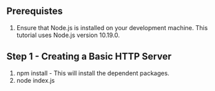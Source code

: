 ## Prerequistes

1. Ensure that Node.js is installed on your development machine. This tutorial uses Node.js version 10.19.0.


## Step 1 - Creating a Basic HTTP Server

1. npm install - This will install the dependent packages.
2. node index.js

